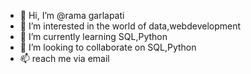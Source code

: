 - 👋 Hi, I’m @rama garlapati
- 👀 I’m interested in the world of data,webdevelopment
- 🌱 I’m currently learning SQL,Python
- 💞️ I’m looking to collaborate on SQL,Python
- 📫 reach me via email

<!---
ramagarlapati/ramagarlapati is a ✨ special ✨ repository because its `README.md` (this file) appears on your GitHub profile.
You can click the Preview link to take a look at your changes.
--->
